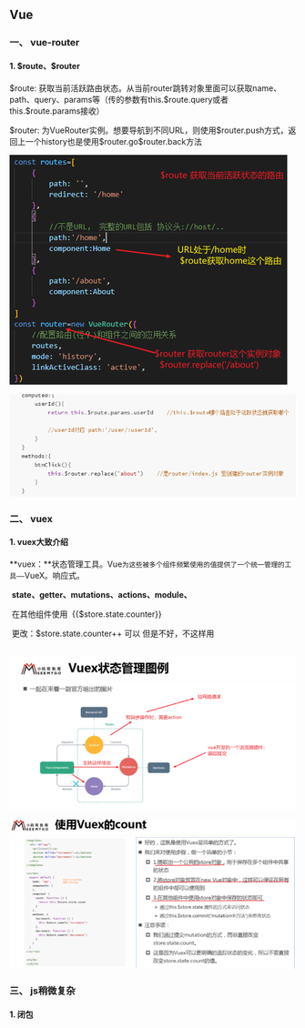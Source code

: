## Vue

### 一、 vue-router

#### 1.  \$route、$router

\$route: 获取当前活跃路由状态。从当前router跳转对象里面可以获取name、path、query、params等（<router-link>传的参数有this.\$route.query或者this.$route.params接收）

\$router: 为VueRouter实例。想要导航到不同URL，则使用\$router.push方式，返回上一个history也是使用\$router.go\$router.back方法

![image-20201022105926862](../image/image-20201022105926862.png)

![image-20210120143550642](../image/image-20210120143550642.png)

### 二、 vuex

#### 1.  vuex大致介绍

​	**vuex：**状态管理工具。Vue`为这些被多个组件频繁使用的值提供了一个统一管理的工具——`VueX。响应式。

​	**state、getter、mutations、actions、module、**



​	在其他组件使用
​	{{$store.state.counter}}

​	更改：$store.state.counter++ 可以 但是不好，不这样用

​	![image-20210610234709602](../image/image-20210610234709602.png)

![image-20210610234820329](../image/image-20210610234820329.png)



### 三、 js稍微复杂

#### 1. 闭包



